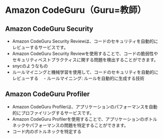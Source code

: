 # Amazon CodeGuru（Guru=教師）
## Amazon CodeGuru Security
- Amazon CodeGuru Security Reviewは、コードのセキュリティを自動的にレビューするサービスです。
- Amazon CodeGuru Security Reviewを使用することで、コードの脆弱性やセキュリティベストプラクティスに関する問題を検出することができます。
- snycのようなもの
- ルールマイニングと機械学習を使用して、コードのセキュリティを自動的にレビューする
　- ルールマイニング: ルールを自動的に生成する技術

## Amazon CodeGuru Profiler
- Amazon CodeGuru Profilerは、アプリケーションのパフォーマンスを自動的にプロファイリングするサービスです。
- Amazon CodeGuru Profilerを使用することで、アプリケーションのボトルネックやパフォーマンスの問題を特定することができます。
- コード内のボトルネックを特定する

